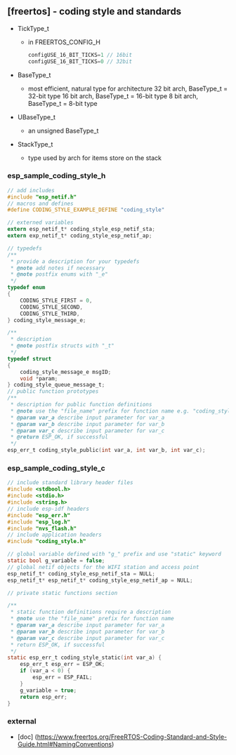 ## [freertos] - coding style and standards


* TickType_t
    - in FREERTOS_CONFIG_H
        ```c
        configUSE_16_BIT_TICKS=1 // 16bit
        configUSE_16_BIT_TICKS=0 // 32bit
        ```

* BaseType_t
    - most efficient, natural type for architecture
        32 bit arch, BaseType_t = 32-bit type
        16 bit arch, BaseType_t = 16-bit type
        8 bit arch, BaseType_t = 8-bit type
* UBaseType_t
    - an unsigned BaseType_t
* StackType_t
    - type used by arch for items store on the stack

### esp_sample_coding_style_h
```c
// add includes
#include "esp_netif.h"
// macros and defines
#define CODING_STYLE_EXAMPLE_DEFINE "coding_style"

// externed variables
extern esp_netif_t* coding_style_esp_netif_sta;
extern exp_netif_t* coding_style_esp_netif_ap;

// typedefs
/**
 * provide a description for your typedefs
 * @note add notes if necessary
 * @note postfix enums with "_e"
 */
typedef enum
{
    CODING_STYLE_FIRST = 0,
    CODING_STYLE_SECOND,
    CODING_STYLE_THIRD,
} coding_style_message_e;

/**
 * description
 * @note postfix structs with "_t"
 */
typedef struct
{
    coding_style_message_e msgID;
    void *param;
} coding_style_queue_message_t;
// public function prototypes
/**
 * description for public function definitions
 * @note use the "file_name" prefix for function name e.g. "coding_style"
 * @param var_a describe input parameter for var_a
 * @param var_b describe input parameter for var_b
 * @param var_c describe input parameter for var_c
 * @return ESP_OK, if successful
 */
esp_err_t coding_style_public(int var_a, int var_b, int var_c);
```
### esp_sample_coding_style_c
```c
// include standard library header files
#include <stdbool.h>
#include <stdio.h>
#include <string.h>
// include esp-idf headers
#include "esp_err.h"
#include "esp_log.h"
#include "nvs_flash.h"
// include application headers
#include "coding_style.h"

// global variable defined with "g_" prefix and use "static" keyword
static bool g_variable = false;
// global netif objects for the WIFI station and access point
esp_netif_t* coding_style_esp_netif_sta = NULL;
esp_netif_t* esp_netif_t* coding_style_esp_netif_ap = NULL;

// private static functions section

/**
 * static function definitions require a description
 * @note use the "file_name" prefix for function name
 * @param var_a describe input parameter for var_a
 * @param var_b describe input parameter for var_b
 * @param var_c describe input parameter for var_c
 * return ESP_OK, if successful
 */
static esp_err_t coding_style_static(int var_a) {
    esp_err_t esp_err = ESP_OK;
    if (var_a < 0) {
        esp_err = ESP_FAIL;
    }
    g_variable = true;
    return esp_err;
}

```

### external
* [doc] (https://www.freertos.org/FreeRTOS-Coding-Standard-and-Style-Guide.html#NamingConventions)

